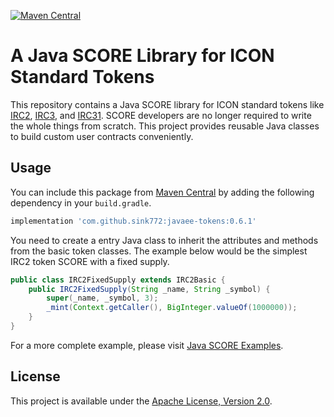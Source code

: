 [![Maven Central](https://maven-badges.herokuapp.com/maven-central/com.github.sink772/javaee-tokens/badge.svg)](https://search.maven.org/search?q=g:com.github.sink772%20a:javaee-tokens)

# A Java SCORE Library for ICON Standard Tokens

This repository contains a Java SCORE library for ICON standard tokens like
[IRC2](https://github.com/icon-project/IIPs/blob/master/IIPS/iip-2.md),
[IRC3](https://github.com/icon-project/IIPs/blob/master/IIPS/iip-3.md), and
[IRC31](https://github.com/icon-project/IIPs/blob/master/IIPS/iip-31.md).
SCORE developers are no longer required to write the whole things from scratch.
This project provides reusable Java classes to build custom user contracts conveniently.

## Usage

You can include this package from [Maven Central](https://search.maven.org/search?q=g:com.github.sink772%20a:javaee-tokens)
by adding the following dependency in your `build.gradle`.

```groovy
implementation 'com.github.sink772:javaee-tokens:0.6.1'
```

You need to create a entry Java class to inherit the attributes and methods from the basic token classes.
The example below would be the simplest IRC2 token SCORE with a fixed supply.

```java
public class IRC2FixedSupply extends IRC2Basic {
    public IRC2FixedSupply(String _name, String _symbol) {
        super(_name, _symbol, 3);
        _mint(Context.getCaller(), BigInteger.valueOf(1000000));
    }
}
```

For a more complete example, please visit [Java SCORE Examples](https://github.com/icon-project/java-score-examples).

## License

This project is available under the [Apache License, Version 2.0](LICENSE).
